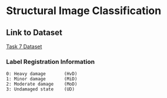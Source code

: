 # Structural Image Classification

## Link to Dataset
[Task 7 Dataset](https://apps.peer.berkeley.edu/phi-net/?ed=download&guid=sypvzr-ngymwk-qnbftk-vosygf-rvasit--cxbvin-lmxdhg-ukdzwv-xdiszp-hmszbu)

### Label Registration Information
	0: Heavy damage       (HvD)
	1: Minor damage       (MiD)
	2: Moderate damage    (MoD)
	3: Undamaged state    (UD)